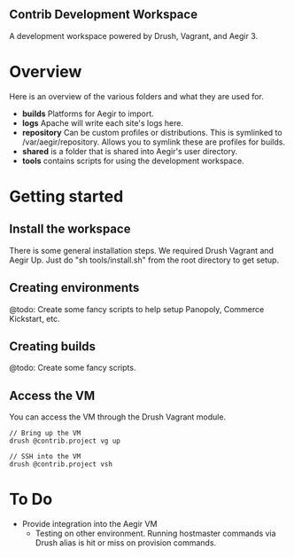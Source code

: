 Contrib Development Workspace
--------------------------------------------------------------

A development workspace powered by Drush, Vagrant, and Aegir 3.

# Overview

Here is an overview of the various folders and what they are
used for.

* **builds** Platforms for Aegir to import.
* **logs** Apache will write each site's logs here.
* **repository** Can be custom profiles or distributions. This is symlinked to /var/aegir/repository. Allows you to symlink these are profiles for builds.
* **shared** is a folder that is shared into Aegir's user directory.
* **tools** contains scripts for using the development workspace.

# Getting started

## Install the workspace

There is some general installation steps. We required Drush Vagrant
and Aegir Up. Just do "sh tools/install.sh" from the root directory to get setup.

## Creating environments

@todo: Create some fancy scripts to help setup Panopoly, Commerce Kickstart, etc.

## Creating builds

@todo: Create some fancy scripts.

## Access the VM

You can access the VM through the Drush Vagrant module.

````
// Bring up the VM
drush @contrib.project vg up

// SSH into the VM
drush @contrib.project vsh
````

# To Do
* Provide integration into the Aegir VM
  * Testing on other environment. Running hostmaster commands via Drush alias is hit or miss on provision commands.
